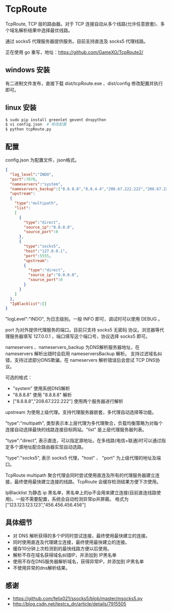 # TcpRoute

TcpRoute, TCP 层的路由器。对于 TCP 连接自动从多个线路(允许任意嵌套)、多个域名解析结果中选择最优线路。

通过 socks5 代理服务器提供服务。目前支持直连及 socks5 代理线路。

正在使用 go 重写，地址：https://github.com/GameXG/TcpRoute2/


## windows 安装

有二进制文件发布，直接下载 dist/tcpRoute.exe 、dist/config 修改配置并执行即可。

## linux 安装

```bash
$ sudo pip install greenlet gevent dnspython
$ vi config.json  # 修改配置
$ python tcpRoute.py
```

## 配置

config.json 为配置文件，json格式。

```json
{
  "log_level":"INDO",
  "port":7070,
  "nameservers":"system",
  "nameservers_backup":["8.8.8.8","8.8.4.4","208.67.222.222","208.67.220.220"],
  "upstream":
  {
    "type":"multipath",
    "list":
    [
      {
        "type":"direct",
        "source_ip":"0.0.0.0",
        "source_port":0
      },
      {
        "type":"socks5",
        "host":"127.0.0.1",
        "port":5555,
        "upstream":
        {
          "type":"direct",
          "source_ip":"0.0.0.0",
          "source_port":0
        }
      }
    ]
  },
  "IpBlacklist":[]
}
```
"logLevel":"INDO", 为日志级别。一般 INFO 即可，调试时可以使用 DEBUG 。

port 为对外提供代理服务的端口。目前只支持 socks5 无密码 协议。浏览器等代理服务器填写 127.0.0.1 ，端口填写这个端口号，协议选择 socks5 即可。

nameservers 、nameservers_backup 为DNS解析服务器地址，在 nameservers 解析出错时会启用 nameserversBackup 解析。
支持过滤域名纠错，支持过滤部分DNS欺骗，在 nameservers 解析错误后会尝试 TCP DNS协议。

可选的格式：
* "system"   使用系统DNS解析
* "8.8.8.8"  使用 "8.8.8.8" 解析
* ["8.8.8.8","208.67.222.222"]   使用两个服务器进行解析

upstream 为使用上级代理。支持代理服务器嵌套，多代理自动选择等功能。

"type":"multipath", 类型表示本上层代理为多代理聚合，负载均衡策略为对每个连接自动选择最快的线路连接目标网站。"list" 是上层代理服务器列表。

"type":"direct", 表示直连，可以指定源地址。在多线路(电信+联通)时可以通过指定多个源地址配合路由器实现自动选路。

"type":"socks5", 表示 socks5 代理，"host" 、 "port" 为上级代理的地址及端口。

TcpRoute multipath 聚合代理会同时尝试使用直连及所有的代理服务器建立连接，最终使用最快建立连接的线路。TcpRoute 会缓存检测结果方便下次使用。

IpBlacklist 为静态 ip 黑名单，黑名单上的ip不会用来建立连接(目前直连线路使用)。一般不需要配置，系统会自动检测异常ip并屏蔽。
格式为["123.123.123.123","456.456.456.456"]



## 具体细节
* 对 DNS 解析获得的多个IP同时尝试连接，最终使用最快建立的连接。
* 同时使用直连及代理建立连接，最终使用最快建立的连接。
* 缓存10分钟上次检测到的最快线路方便以后使用。
* 解析不存在域名获得域名纠错IP，并添加到 IP黑名单
* 使用不存在DNS服务器解析域名，获得异常IP，并添加到 IP黑名单
* 不使用异常的dns解析结果。

## 感谢

* https://github.com/felix021/ssocks5/blob/master/msocks5.py
* http://blog.csdn.net/testcs_dn/article/details/7915505

